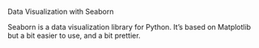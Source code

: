 Data Visualization with Seaborn

Seaborn is a data visualization library for Python. It’s based on Matplotlib but a bit easier to use, and a bit prettier.
